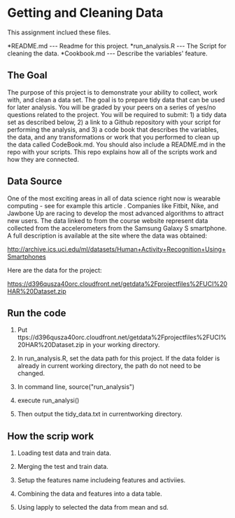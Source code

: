 # Getting and Cleaning Data

This assignment inclued these files.

*README.md      ---  Readme for this project.
*run_analysis.R --- The Script for cleaning the data.
*Cookbook.md    --- Describe the variables' feature.


## The Goal 
The purpose of this project is to demonstrate your ability to collect, work with, and clean a data set. The goal is to prepare tidy data that can be used for later analysis. You will be graded by your peers on a series of yes/no questions related to the project. You will be required to submit: 1) a tidy data set as described below, 2) a link to a Github repository with your script for performing the analysis, and 3) a code book that describes the variables, the data, and any transformations or work that you performed to clean up the data called CodeBook.md. You should also include a README.md in the repo with your scripts. This repo explains how all of the scripts work and how they are connected.


## Data Source
One of the most exciting areas in all of data science right now is wearable computing - see for example this article . Companies like Fitbit, Nike, and Jawbone Up are racing to develop the most advanced algorithms to attract new users. The data linked to from the course website represent data collected from the accelerometers from the Samsung Galaxy S smartphone. A full description is available at the site where the data was obtained:

http://archive.ics.uci.edu/ml/datasets/Human+Activity+Recognition+Using+Smartphones

Here are the data for the project:

https://d396qusza40orc.cloudfront.net/getdata%2Fprojectfiles%2FUCI%20HAR%20Dataset.zip


## Run the code 

1. Put ttps://d396qusza40orc.cloudfront.net/getdata%2Fprojectfiles%2FUCI%20HAR%20Dataset.zip in your working directory.

2. In run_analysis.R, set the data path for this project. If the data folder is already in current working directory, the path do not need to be changed.

3. In command line, source("run_analysis")

4. execute run_analysi() 

5. Then output the tidy_data.txt in currentworking directory.

## How the scrip work

1. Loading test data and train data.

2. Merging the test and train data.

3. Setup the features name includeing features and activiies. 

4. Combining the data and features into a data table.

5. Using lapply to selected the data from mean and sd. 
